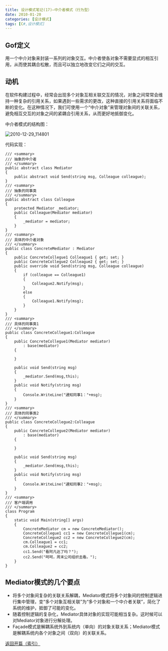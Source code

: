 ```yaml
---
title: 设计模式笔记(17)—中介者模式（行为型）
date: 2010-01-20
categories: [设计模式]
tags: [C#,设计模式]
---
```


## Gof定义

用一个中介对象来封装一系列的对象交互。中介者使各对象不需要显式的相互引用，从而使其耦合松散，而且可以独立地改变它们之间的交互。

## 动机

在软件构建过程中，经常会出现多个对象互相关联交互的情况，对象之间常常会维持一种复杂的引用关系，如果遇到一些需求的更改，这种直接的引用关系将面临不断的变化。在这种情况下，我们可使用一个“中介对象”来管理对象间的关联关系，避免相互交互的对象之间的紧耦合引用关系，从而更好地抵御变化。

中介者模式的结构图：

![2010-12-29_114801](http://fwhyy.com/img/post/2010-12-29_114801.png)

代码实现：

```
/// <summary>
/// 抽象的中介者
/// </summary>
public abstract class Mediator
{
    public abstract void Send(string msg, Colleague colleague);
}
/// <summary>
/// 抽象的同事类
/// </summary>
public abstract class Colleague
{
    protected Mediator _mediator;
    public Colleague(Mediator mediator)
    {
        _mediator = mediator;
    }
}
/// <summary>
/// 具体的中介者对象
/// </summary>
public class ConcreteMediator : Mediator
{
    public ConcreteCollegue1 Colleague1 { get; set; }
    public ConcreteCollegue2 Colleague2 { get; set; }
    public override void Send(string msg, Colleague colleague)
    {
        if (colleague == Colleague1)
        {
            Colleague2.Notify(msg);
        }
        else
        {
            Colleague1.Notify(msg);
        }
    }
}
/// <summary>
/// 具体的同事类1
/// </summary>
public class ConcreteCollegue1:Colleague
{
    public ConcreteCollegue1(Mediator mediator)
        : base(mediator)
    {

    }

    public void Send(string msg)
    {
        _mediator.Send(msg,this);
    }
    public void Notify(string msg)
    {
        Console.WriteLine("通知同事1："+msg);
    }
}
/// <summary>
/// 具体的同事类2
/// </summary>
public class ConcreteCollegue2:Colleague
{
    public ConcreteCollegue2(Mediator mediator)
        : base(mediator)
    {

    }

    public void Send(string msg)
    {
        _mediator.Send(msg,this);
    }
    public void Notify(string msg)
    {
        Console.WriteLine("通知同事2："+msg);
    }
}
/// <summary>
/// 客户端调用
/// </summary>
class Program
{
    static void Main(string[] args)
    {
        ConcreteMediator cm = new ConcreteMediator();
        ConcreteCollegue1 cc1 = new ConcreteCollegue1(cm);
        ConcreteCollegue2 cc2 = new ConcreteCollegue2(cm);
        cm.Colleague1 = cc1;
        cm.Colleague2 = cc2;
        cc1.Send("看阿凡达了吗？");
        cc2.Send("呵呵，周末公司组织去看。");
    }
}
```

## Mediator模式的几个要点

* 将多个对象间复杂的关联关系解耦，Mediator模式将多个对象间的控制逻辑进行集中管理，变“多个对象互相关联”为“多个对象和一个中介者关联”，简化了系统的维护，抵御了可能的变化。
* 随着控制逻辑的复杂化，Mediator具体对象的实现可能相当复杂。这时候可以对Mediator对象进行分解处理。
* Façade模式是解耦系统外到系统内（单向）的对象关联关系；Mediator模式是解耦系统内各个对象之间（双向）的关联关系。

[返回开篇（索引）](http://blog.fwhyy.com/2009/11/design-patterns-notes-1-index/)


